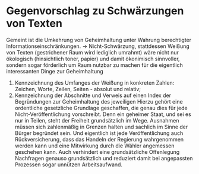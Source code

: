 # Gegenvorschlag zu Schwärzungen von Texten

Gemeint ist die Umkehrung von Geheimhaltung unter Wahrung berechtigter Informationseinschränkungen.
  -> Nicht-Schwärzung, stattdessen Weißung von Texten (gestrichener Raum wird lediglich umrahmt) wäre nicht nur ökologisch (hinsichtlich toner, papier) und damit ökonimisch sinnvoller, sondern sogar förderlich um Raum nutzbar zu machen für die eigentlich interessanten Dinge zur Geheimhaltung
  1) Kennzeichnung des Umfanges der Weißung in konkreten Zahlen: Zeichen, Worte, Zeilen, Seiten - absolut und relativ;
  2) Kennzeichnung der Abschnitte und Verweis auf einen Index der Begründungen zur Geheimhaltung des jeweiligen
Hierzu gehört eine ordentliche gesetzliche Grundlage geschaffen, die genau dies für jede Nicht-Veröffentlichung vorschreibt. Denn ein geheimer Staat, und sei es nur in Teilen, steht der Freiheit grundsätzlich im Wege. Ausnahmen müssen sich zahlenmäßig in Grenzen halten und sachlich im Sinne der Bürger begründet sein.
Und eigentlich ist jede Veröffentlichung auch Rückversicherung, dass das Handeln der Regierung wahrgenommen werden kann und eine Mitwirkung durch die Wähler angemessen geschehen kann. Auch verhindert eine grundsätzliche Offenlegung Nachfragen genauso grundsätzlich und reduziert damit bei angepassten Prozessen sogar unnützen Arbeitsaufwand.    
